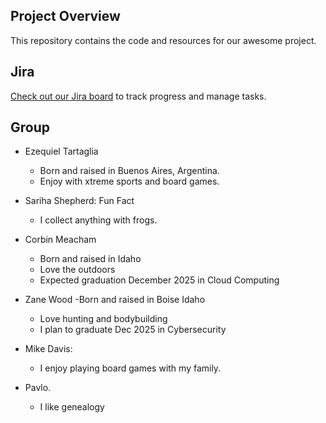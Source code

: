 ## Project Overview
This repository contains the code and resources for our awesome project.

## Jira
[Check out our Jira board](https://mbdavis.atlassian.net/jira/software/projects/MFLP/boards/1) to track progress and manage tasks.

## Group
- Ezequiel Tartaglia
    - Born and raised in Buenos Aires, Argentina.
    - Enjoy with xtreme sports and board games.

- Sariha Shepherd: Fun Fact 
    - I collect anything with frogs.

- Corbin Meacham
    - Born and raised in Idaho
    - Love the outdoors
    - Expected graduation December 2025 in Cloud Computing

- Zane Wood 
    -Born and raised in Boise Idaho
    - Love hunting and bodybuilding
    - I plan to graduate Dec 2025 in Cybersecurity

- Mike Davis: 
    - I enjoy playing board games with my family.

- Pavlo. 
    - I like genealogy
